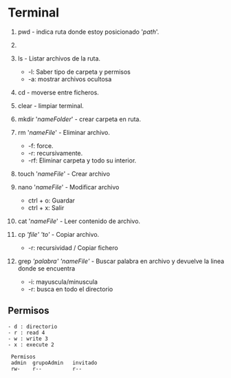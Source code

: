 # Terminal
1. pwd   - indica ruta donde estoy posicionado '*path*'.
2. 
3. ls    - Listar archivos de la ruta.
     - -l: Saber tipo de carpeta y permisos
     - -a: mostrar archivos ocultosa
4. cd    - moverse entre ficheros.
   
5. clear - limpiar terminal.
   
6. mkdir '*nameFolder*' - crear carpeta en ruta.
   
7. rm '*nameFile*'   - Eliminar archivo.
      -  -f: force.
      -  -r: recursivamente.
      -  -rf: Eliminar carpeta y todo su interior.
8. touch '*nameFile*' - Crear archivo
   
9.  nano '*nameFile*' - Modificar archivo
      -  ctrl + o: Guardar
      -  ctrl + x: Salir
10. cat '*nameFile*' - Leer contenido de archivo.
    
11. cp *'file'* *'to'* - Copiar archivo.
      -  -r: recursividad / Copiar fichero
12. grep *'palabra'* *'nameFile'* - Buscar palabra en archivo y devuelve la linea donde se encuentra
      -  -i: mayuscula/minuscula
      -  -r: busca en todo el directorio

## Permisos
    - d : directorio
    - r : read 4
    - w : write 3
    - x : execute 2
  
     Permisos
     admin  grupoAdmin   invitado
     rw-    r--          r-- 
  
